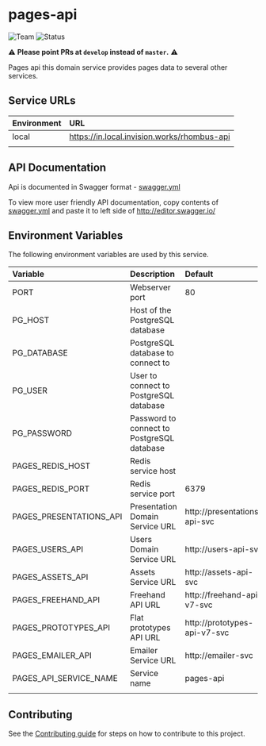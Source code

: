# pages-api

![Team](https://img.shields.io/badge/team-slate-708090.svg)
![Status](https://img.shields.io/badge/status-in_development-yellow.svg)

:warning: **Please point PRs at `develop` instead of `master`.** :warning:

Pages api this domain service provides pages data to several other services.

## Service URLs

| Environment | URL |
| :-- | :-- |
| local | https://in.local.invision.works/rhombus-api |
| | |

## API Documentation

Api is documented in Swagger format - [swagger.yml](./swagger.yml)

To view more user friendly API documentation, copy contents of [swagger.yml](./swagger.yml) and paste it to left side of http://editor.swagger.io/


## Environment Variables

The following environment variables are used by this service.

| Variable | Description | Default | Example |
| :--- | :--- | :--- | :--- |
| PORT | Webserver port | 80 | 80 |
| PG_HOST | Host of the PostgreSQL database | | localhost |
| PG_DATABASE | PostgreSQL database to connect to | | postgres |
| PG_USER | User to connect to PostgreSQL database | | postgres |
| PG_PASSWORD | Password to connect to PostgreSQL database | | |
| PAGES_REDIS_HOST | Redis service host | | localhost |
| PAGES_REDIS_PORT | Redis service port | 6379 | 6379 |
| PAGES_PRESENTATIONS_API | Presentation Domain Service URL | http://presentations-api-svc | http://presentations-api-svc |
| PAGES_USERS_API | Users Domain Service URL | http://users-api-svc | http://users-api-svc |
| PAGES_ASSETS_API | Assets Service URL | http://assets-api-svc | http://assets-api-svc |
| PAGES_FREEHAND_API | Freehand API URL | http://freehand-api-v7-svc | http://freehand-api-v7-svc |
| PAGES_PROTOTYPES_API | Flat prototypes API URL | http://prototypes-api-v7-svc | http://prototypes-api-v7-svc |
| PAGES_EMAILER_API | Emailer Service URL | http://emailer-svc | http://emailer-svc |
| PAGES_API_SERVICE_NAME | Service name | pages-api | pages-api |
| | | | |

## Contributing

See the [Contributing guide](/CONTRIBUTING.md) for steps on how to contribute to this project.